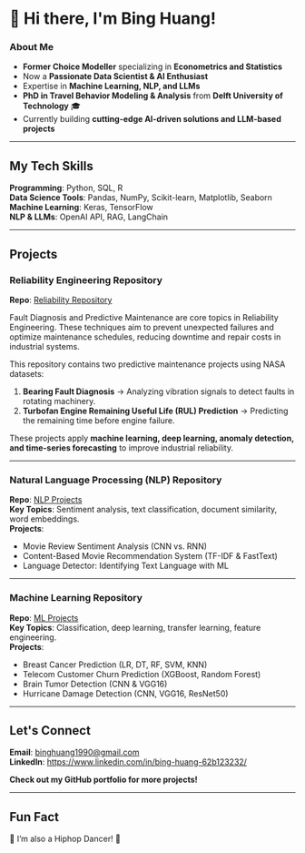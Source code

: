 # 👋 Hi there, I'm **Bing Huang!** 

### **About Me**  

- **Former Choice Modeller** specializing in **Econometrics and Statistics**  
- Now a **Passionate Data Scientist & AI Enthusiast**  
- Expertise in **Machine Learning, NLP, and LLMs**  
- **PhD in Travel Behavior Modeling & Analysis** from **Delft University of Technology** 🎓  
- Currently building **cutting-edge AI-driven solutions and LLM-based projects** 

---

## **My Tech Skills**  

**Programming**: Python, SQL, R  
**Data Science Tools**: Pandas, NumPy, Scikit-learn, Matplotlib, Seaborn  
**Machine Learning**: Keras, TensorFlow  
**NLP & LLMs**: OpenAI API, RAG, LangChain  

---

## **Projects**  

### **Reliability Engineering Repository**  
**Repo**: [Reliability Repository](https://github.com/BingBingBao/Reliability_Projects)   

Fault Diagnosis and Predictive Maintenance are core topics in Reliability Engineering. These techniques aim to prevent unexpected failures and optimize maintenance schedules, reducing downtime and repair costs in industrial systems.

This repository contains two predictive maintenance projects using NASA datasets: 
1. **Bearing Fault Diagnosis** → Analyzing vibration signals to detect faults in rotating machinery.
2. **Turbofan Engine Remaining Useful Life (RUL) Prediction** → Predicting the remaining time before engine failure.

These projects apply **machine learning, deep learning, anomaly detection, and time-series forecasting** to improve industrial reliability.

---

### **Natural Language Processing (NLP) Repository**  
**Repo**: [NLP Projects](https://github.com/BingBingBao/NLP_projects)  
**Key Topics**: Sentiment analysis, text classification, document similarity, word embeddings.  
**Projects**:  
   - Movie Review Sentiment Analysis (CNN vs. RNN)  
   - Content-Based Movie Recommendation System (TF-IDF & FastText) 
   - Language Detector: Identifying Text Language with ML 

---

### **Machine Learning Repository**  
**Repo**: [ML Projects](https://github.com/BingBingBao/ML_Projects)  
**Key Topics**: Classification, deep learning, transfer learning, feature engineering.  
**Projects**:  
   - Breast Cancer Prediction (LR, DT, RF, SVM, KNN) 
   - Telecom Customer Churn Prediction (XGBoost, Random Forest)  
   - Brain Tumor Detection (CNN & VGG16) 
   - Hurricane Damage Detection (CNN, VGG16, ResNet50) 

---

## **Let's Connect**  

**Email**: [binghuang1990@gmail.com](mailto:binghuang1990@gmail.com)  
**LinkedIn**: https://www.linkedin.com/in/bing-huang-62b123232/

**Check out my GitHub portfolio for more projects!**  

---

## **Fun Fact**  

💃 I’m also a Hiphop Dancer! 🕺  
